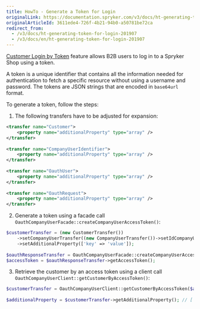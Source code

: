 ```yaml
---
title: HowTo - Generate a Token for Login
originalLink: https://documentation.spryker.com/v3/docs/ht-generating-token-for-login-201907
originalArticleId: 3611ede4-726f-4b21-94b0-a50781be72ca
redirect_from:
  - /v3/docs/ht-generating-token-for-login-201907
  - /v3/docs/en/ht-generating-token-for-login-201907
---
```


[Customer Login by Token](https://documentation.spryker.com/v3/docs/customer-login-by-token-overview) feature allows B2B users to log in to a Spryker Shop using a token.

A token is a unique identifier that contains all the information needed for authentication to fetch a specific resource without using a username and password. The tokens are JSON strings that are encoded in `base64url` format.

To generate a token, follow the steps:
1. The following transfers have to be adjusted for expansion:

```xml
<transfer name="Customer">
	<property name="additionalProperty" type="array" />
</transfer>
 
<transfer name="CompanyUserIdentifier">
	<property name="additionalProperty" type="array" />
</transfer>
 
<transfer name="OauthUser">
	<property name="additionalProperty" type="array" />
</transfer>
 
<transfer name="OauthRequest">
	<property name="additionalProperty" type="array" />
</transfer>
```
2. Generate a token using a facade call `OauthCompanyUserFacade::createCompanyUserAccessToken()`:

```php
$customerTransfer = (new CustomerTransfer())
	->setCompanyUserTransfer((new CompanyUserTransfer())->setIdCompanyUser(11))
	->setAdditionalProperty(['key' => 'value']);
 
$oauthResponseTransfer = OauthCompanyUserFacade::createCompanyUserAccessToken($customerTransfer);
$accessToken = $oauthResponseTransfer->getAccessToken();
```
3. Retrieve the customer by an access token using a client call `OauthCompanyUserClient::getCustomerByAccessToken()`:

```php
$customerTransfer = OauthCompanyUserClient::getCustomerByAccessToken($accessToken)->getCustomerTransfer();
 
$additionalProperty = $customerTransfer->getAdditionalProperty(); // ['key' => 'value']
```

<!-- Last review date: Aug 06, 2019 -by Dmitriy Aseev, Oksana Karasyova-->
